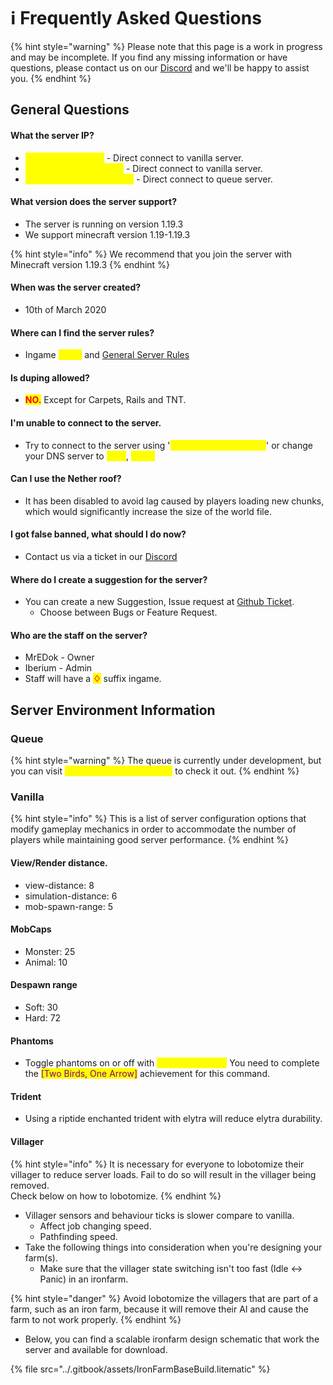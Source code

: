 # ℹ Frequently Asked Questions

{% hint style="warning" %}
Please note that this page is a work in progress and may be incomplete. If you find any missing information or have questions, please contact us on our [Discord](https://discord.uneasyvanilla.com/) and we'll be happy to assist you.
{% endhint %}

## General Questions

#### What the server IP?

* <mark style="color:yellow;">UneasyVanilla.com</mark> - Direct connect to vanilla server.
* <mark style="color:yellow;">Play.UneasyVanilla.com</mark> - Direct connect to vanilla server.
* <mark style="color:yellow;">Queue.UneasyVanilla.com</mark> - Direct connect to queue server.

#### What version does the server support?

* The server is running on version 1.19.3
* We support minecraft version 1.19-1.19.3

{% hint style="info" %}
We recommend that you join the server with Minecraft version 1.19.3
{% endhint %}

#### When was the server created?

* 10th of March 2020

#### Where can I find the server rules?

* Ingame <mark style="color:yellow;">/rules</mark> and <mark style="color:yellow;"></mark> [General Server Rules](general-server-rules/)

#### Is duping allowed?

* <mark style="color:red;">**NO.**</mark> Except for Carpets, Rails and TNT.

#### I'm unable to connect to the server.

* Try to connect to the server using '<mark style="color:yellow;">play.uneasyvanilla.com</mark>' or change your DNS server to <mark style="color:yellow;">1.1.1.1</mark>, <mark style="color:yellow;">1.0.0.1</mark>

#### **Can I use the Nether roof?**

* It has been disabled to avoid lag caused by players loading new chunks, which would significantly increase the size of the world file.

#### **I got false banned, what should I do now?**

* Contact us via a ticket in our [Discord](https://discord.uneasyvanilla.com/)

#### Where do I create a suggestion for the server?

* You can create a new Suggestion, Issue request at [Github Ticket](https://github.com/UneasyVanilla/UneasyNetwork/issues/new/choose).
  * Choose between Bugs or Feature Request.

#### **Who are the staff on the server?**

* MrEDok - Owner
* Iberium - Admin
* Staff will have a <mark style="color:red;">**♢**</mark> suffix ingame.

## Server Environment Information

### Queue

{% hint style="warning" %}
The queue is currently under development, but you can visit <mark style="color:yellow;">Queue.Uneasyvanilla.com</mark> to check it out.
{% endhint %}

### Vanilla

{% hint style="info" %}
This is a list of server configuration options that modify gameplay mechanics in order to accommodate the number of players while maintaining good server performance.
{% endhint %}

#### View/Render distance.

* view-distance: 8
* simulation-distance: 6
* mob-spawn-range: 5

#### MobCaps

* Monster: 25
* Animal: 10

#### Despawn range

* Soft: 30
* Hard: 72

#### Phantoms

* Toggle phantoms on or off with <mark style="color:yellow;">/togglephantoms</mark> You need to complete the <mark style="color:purple;">\[Two Birds, One Arrow]</mark> achievement for this command.

#### Trident

* Using a riptide enchanted trident with elytra will reduce elytra durability.

#### Villager

{% hint style="info" %}
It is necessary for everyone to lobotomize their villager to reduce server loads. Fail to do so will result in the villager being removed. \
Check below on how to lobotomize.
{% endhint %}

* Villager sensors and behaviour ticks is slower compare to vanilla.
  * Affect job changing speed.
  * Pathfinding speed.
* Take the following things into consideration when you're designing your farm(s).
  * Make sure that the villager state switching isn't too fast (Idle <-> Panic) in an ironfarm.

{% hint style="danger" %}
Avoid lobotomize the villagers that are part of a farm, such as an iron farm, because it will remove their AI and cause the farm to not work properly.
{% endhint %}

* Below, you can find a scalable ironfarm design schematic that work the server and available for download.

{% file src="../.gitbook/assets/IronFarmBaseBuild.litematic" %}



